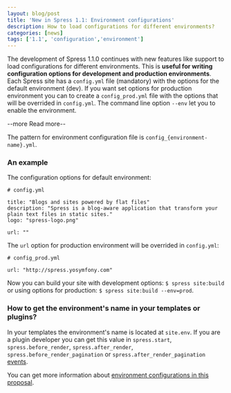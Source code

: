 ```yaml
---
layout: blog/post
title: 'New in Spress 1.1: Environment configurations'
description: How to load configurations for different environments?
categories: [news]
tags: ['1.1', 'configuration','environment']
---
```

The development of Spress 1.1.0 continues with new features like support to load configurations for
different environments. This is **useful for writing configuration options for development
and production environments**. Each Spress site has a `config.yml` file (mandatory) with the options
for the default environment (dev). If you want set options for production environment you can
to create a `config_prod.yml` file with the options that will be overrided in `config.yml`.
The command line option `--env` let you to enable the environment.

--more Read more--

The pattern for environment configuration file is `config_{environment-name}.yml`.

### An example

The configuration options for default environment:

```
# config.yml

title: "Blogs and sites powered by flat files"
description: "Spress is a blog-aware application that transform your plain text files in static sites."
logo: "spress-logo.png"

url: ""
```

The `url` option for production environment will be overrided in `config.yml`:

```
# config_prod.yml

url: "http://spress.yosymfony.com"

```

Now you can build your site with development options: `$ spress site:build` or using options for production:
`$ spress site:build --env=prod`.

### How to get the environment's name in your templates or plugins?

In your templates the environment's name is located at `site.env`. If you are a plugin developer you can
get this value in `spress.start`, `spress.before_render`, `spress.after_render`, `spress.before_render_pagination`
or `spress.after_render_pagination` [events](/docs/developers/events-list).


You can get more information about [environment configurations in this proposal](https://github.com/yosymfony/Spress/issues/9).
